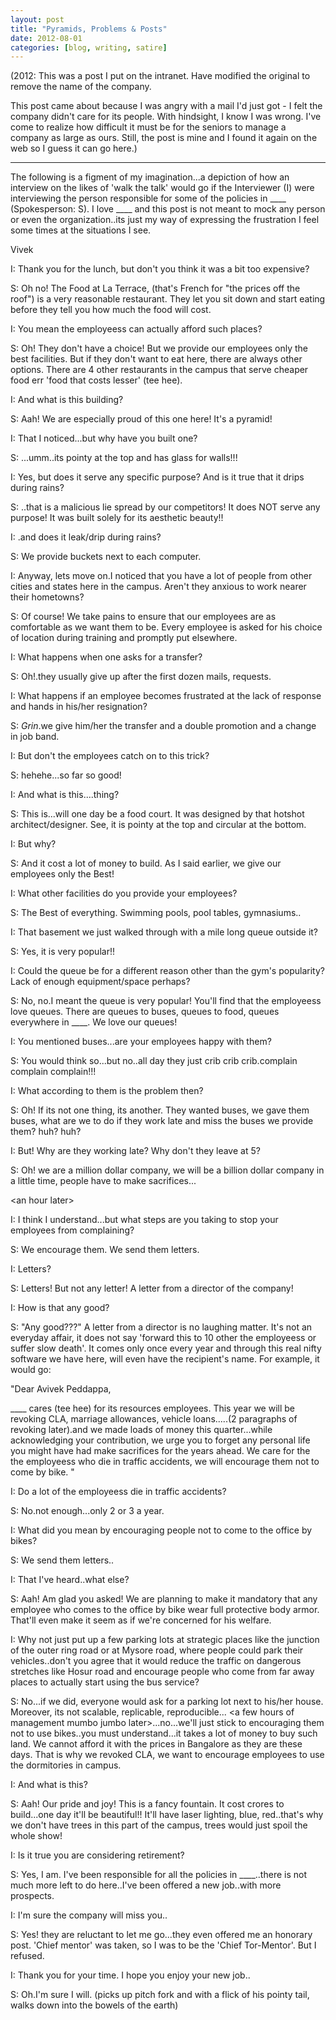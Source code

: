 ```yaml
---
layout: post
title: "Pyramids, Problems & Posts"
date: 2012-08-01
categories: [blog, writing, satire]
---
```


(2012: This was a post I put on the intranet. Have modified the original to remove the name of the company.

This post came about because I was angry with a mail I'd just got - I felt the company didn't care for its people. With hindsight, I know I was wrong. I've come to realize how difficult it must be for the seniors to manage a company as large as ours. Still, the post is mine and I found it again on the web so I guess it can go here.)

----

The following is a figment of my imagination...a depiction of how an interview on the likes of 'walk the talk' would go if the Interviewer (I) were interviewing the person responsible for some of the policies in ____ (Spokesperson: S). I love ____ and this post is not meant to mock any person or even the organization..its just my way of expressing the frustration I feel some times at the situations I see.

Vivek



I: Thank you for the lunch, but don't you think it was a bit too expensive?

S: Oh no! The Food at La Terrace, (that's French for "the prices off the roof") is a very reasonable restaurant. They let you sit down and start eating before they tell you how much the food will cost.

I: You mean the employeess can actually afford such places?

S: Oh! They don't have a choice! But we provide our employees only the best facilities. But if they don't want to eat here, there are
always other options. There are 4 other restaurants in the campus that serve cheaper food err 'food that costs lesser' (tee hee).

I: And what is this building?

S: Aah! We are especially proud of this one here! It's a pyramid!

I: That I noticed...but why have you built one?

S: ...umm..its pointy at the top and has glass for walls!!!

I: Yes, but does it serve any specific purpose? And is it true that it drips during rains?

S: ..that is a malicious lie spread by our competitors! It does NOT serve any purpose! It was built solely for its aesthetic beauty!!

I: .and does it leak/drip during rains?

S: We provide buckets next to each computer.

I: Anyway, lets move on.I noticed that you have a lot of people from other cities and states here in the campus. Aren't they anxious
to work nearer their hometowns?

S: Of course! We take pains to ensure that our employees are as comfortable as we want them to be. Every employee is asked for his
choice of location during training and promptly put elsewhere.

I: What happens when one asks for a transfer?

S: Oh!.they usually give up after the first dozen mails, requests.

I: What happens if an employee becomes frustrated at the lack of response and hands in his/her resignation?

S: *Grin*.we give him/her the transfer and a double promotion and a change in job band.

I: But don't the employees catch on to this trick?

S: hehehe...so far so good!

I: And what is this....thing?

S: This is...will one day be a food court. It was designed by that hotshot architect/designer. See, it is pointy at the top and circular at the bottom.

I: But why? 

S: And it cost a lot of money to build. As I said earlier, we give our employees only the Best!

I: What other facilities do you provide your employees?

S: The Best of everything. Swimming pools, pool tables, gymnasiums..

I: That basement we just walked through with a mile long queue outside it?

S: Yes, it is very popular!!

I: Could the queue be for a different reason other than the gym's popularity? Lack of enough equipment/space perhaps?

S: No, no.I meant the queue is very popular! You'll find that the employeess love queues. There are queues to buses, queues to food, queues everywhere in ____. We love our queues!

I: You mentioned buses...are your employees happy with them?

S: You would think so...but no..all day they just crib crib crib.complain complain complain!!!

I: What according to them is the problem then?

S: Oh! If its not one thing, its another. They wanted buses, we gave them buses, what are we to do if they work late and miss the buses we provide them? huh? huh?

I: But! Why are they working late? Why don't they leave at 5?

S: Oh! we are a million dollar company, we will be a billion dollar company in a little time, people have to make sacrifices...

&lt;an hour later&gt; 

I: I think I understand...but what steps are you taking to stop your employees from complaining?

S: We encourage them. We send them letters. 

I: Letters?

S: Letters! But not any letter! A letter from a director of the company!

I: How is that any good?

S: "Any good???" A letter from a director is no laughing matter. It's not an everyday affair, it does not say 'forward this to 10 other
the employeess or suffer slow death'. It comes only once every year and through this real nifty software we have here, will even have the recipient's name. For example, it would go:

"Dear Avivek Peddappa,

____ cares (tee hee) for its resources employees. This year we will be revoking CLA, marriage allowances, vehicle loans.....(2 paragraphs of revoking later).and we made loads of money this quarter...while acknowledging your contribution, we urge you to forget any personal life you might have had make sacrifices for the years ahead. We care for the the employeess who die in traffic accidents, we will encourage them not to come by bike. "

I: Do a lot of the employeess die in traffic accidents?

S: No.not enough...only 2 or 3 a year.

I: What did you mean by encouraging people not to come to the
office by bikes?

S: We send them letters..

I: That I've heard..what else?

S: Aah! Am glad you asked! We are planning to make it mandatory that any employee who comes to the office by bike wear full protective body armor. That'll even make it seem as if we're concerned for his welfare.


I: Why not just put up a few parking lots at strategic places like the junction of the outer ring road or at Mysore road, where people
could park their vehicles..don't you agree that it would reduce the traffic on dangerous stretches like Hosur road and encourage people who come from far away places to actually start using the bus service?

S: No...if we did, everyone would ask for a parking lot next to his/her house. Moreover, its not scalable, replicable, reproducible...
&lt;a few hours of management mumbo jumbo later&gt;...no...we'll just stick to encouraging them not to use bikes..you must understand...it takes a lot of money to buy such land. We cannot afford it with the prices in Bangalore as they are these days. That is why we revoked CLA, we want to encourage employees to use the dormitories in campus.

I: And what is this?

S: Aah! Our pride and joy! This is a fancy fountain. It cost crores to build...one day it'll be beautiful!! It'll have laser lighting,
blue, red..that's why we don't have trees in this part of the campus, trees would just spoil the whole show!

I: Is it true you are considering retirement?

S: Yes, I am. I've been responsible for all the policies in ____..there is not much more left to do here..I've been offered a new job..with more prospects.

I: I'm sure the company will miss you..

S: Yes! they are reluctant to let me go...they even offered me an honorary post. 'Chief mentor' was taken, so I was to be the 'Chief Tor-Mentor'. But I refused.

I: Thank you for your time. I hope you enjoy your new job..

S: Oh.I'm sure I will. (picks up pitch fork and with a flick of his pointy tail, walks down into the bowels of the earth)
